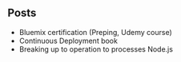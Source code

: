 ## Posts
- Bluemix certification (Preping, Udemy course)
- Continuous Deployment book
- Breaking up to operation to processes Node.js

